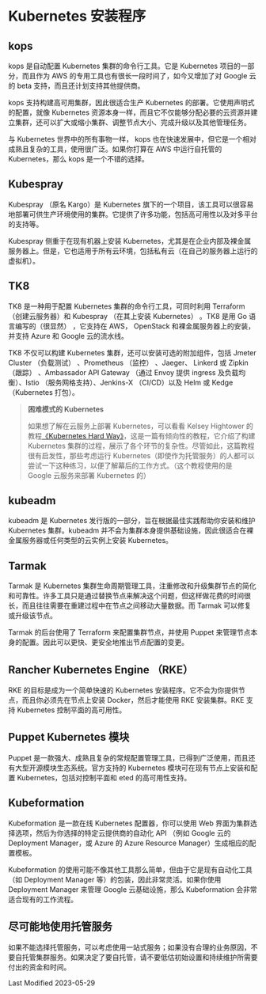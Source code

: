 # Kubernetes 安装程序

## kops

kops 是自动配置 Kubernetes 集群的命令行工具。它是 Kubernetes 项目的一部分，而且作为 AWS 的专用工具也有很长一段时间了，如今又增加了对 Google 云的 beta 支持，而且还计划支持其他提供商。

kops 支持构建高可用集群，因此很适合生产 Kubernetes 的部署。它使用声明式的配置，就像 Kubernetes 资源本身一样，而且它不仅能够分配必要的云资源并建立集群，还可以扩大或缩小集群、调整节点大小、完成升级以及其他管理任务。

与 Kubernetes 世界中的所有事物一样， kops 也在快速发展中，但它是一个相对成熟且复杂的工具，使用很广泛。如果你打算在 AWS 中运行自托管的 Kubernetes，那么 kops 是一个不错的选择。

## Kubespray

Kubespray （原名 Kargo）是 Kubernetes 旗下的一个项目，该工具可以很容易地部署可供生产环境使用的集群。它提供了许多功能，包括高可用性以及对多平台的支持等。

Kubespray 侧重于在现有机器上安装 Kubernetes，尤其是在企业内部及裸金属服务器上。但是，它也适用于所有云环境，包括私有云（在自己的服务器上运行的虚拟机）。

## TK8

TK8 是一种用于配置 Kubernetes 集群的命令行工具，可同时利用 Terraform （创建云服务器）和 Kubespray （在其上安装 Kubernetes） 。TK8 是用 Go 语言编写的（很显然） ，它支持在 AWS， OpenStack 和裸金属服务器上的安装，并支持 Azure 和 Google 云的流水线。

TK8 不仅可以构建 Kubernetes 集群，还可以安装可选的附加组件，包括 Jmeter Cluster （负载测试） 、Prometheus （监控） 、Jaeger、 Linkerd 或 Zipkin （跟踪） 、Ambassador API Gateway （通过 Envoy 提供 ingress 及负载均衡）、Istio （服务网格支持）、Jenkins-X （CI/CD）以及 Helm 或 Kedge （Kubernetes 打包）。

> **困难模式的 Kubernetes**
>
> 如果想了解在云服务上部署 Kubernetes，可以看看 Kelsey Hightower 的教程[《Kubernetes Hard Way》](https://github.com/kelseyhightower/kubernetes-the-hard-way)，这是一篇有倾向性的教程，它介绍了构建 Kubernetes 集群的过程，展示了各个环节的复杂性。尽管如此，这篇教程很有启发性，那些考虑运行 Kubernetes（即使作为托管服务）的人都可以尝试一下这种练习，以便了解幕后的工作方式。（这个教程使用的是 Google 云服务来部署 Kubernetes 的）

## kubeadm

kubeadm 是 Kubernetes 发行版的一部分，旨在根据最佳实践帮助你安装和维护 Kubernetes 集群。kubeadm 并不会为集群本身提供基础设施，因此很适合在裸金属服务器或任何类型的云实例上安装 Kubernetes。

## Tarmak

Tarmak 是 Kubernetes 集群生命周期管理工具，注重修改和升级集群节点的简化和可靠性。许多工具只是通过替换节点来解决这个问题，但这样做花费的时间很长，而且往往需要在重建过程中在节点之间移动大量数据。而 Tarmak 可以修复或升级该节点。

Tarmak 的后台使用了 Terraform 来配置集群节点，并使用 Puppet 来管理节点本身的配置。因此可以更快、更安全地推出节点配置的变更。

## Rancher Kubernetes Engine （RKE）

RKE 的目标是成为一个简单快速的 Kubernetes 安装程序。它不会为你提供节点，而且你必须先在节点上安装 Docker，然后才能使用 RKE 安装集群。RKE 支持 Kubernetes 控制平面的高可用性。

## Puppet Kubernetes 模块

Puppet 是一款强大、成熟且复杂的常规配置管理工具，已得到广泛使用，而且还有大型开源模块生态系统。官方支持的 Kubernetes 模块可在现有节点上安装和配置 Kubernetes，包括对控制平面和 eted 的高可用性支持。

## Kubeformation

Kubeformation 是一款在线 Kubernetes 配置器，你可以使用 Web 界面为集群选择选项，然后为你选择的特定云提供商的自动化 API （例如 Google 云的 Deployment Manager，或 Azure 的 Azure Resource Manager）生成相应的配置模板。

Kubeformation 的使用可能不像其他工具那么简单，但由于它是现有自动化工具（如 Deployment Manager 等）的包装，因此非常灵活。如果你使用 Deployment Manager 来管理 Google 云基础设施，那么 Kubeformation 会非常适合现有的工作流程。

## 尽可能地使用托管服务

如果不能选择托管服务，可以考虑使用一站式服务；如果没有合理的业务原因，不要自托管集群服务。如果决定了要自托管，请不要低估初始设置和持续维护所需要付出的资金和时间。

Last Modified 2023-05-29
